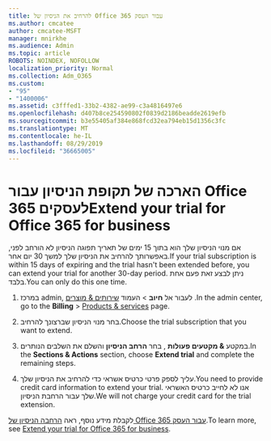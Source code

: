 ```yaml
---
title: להרחיב את הניסיון של Office 365 עבור העסק
ms.author: cmcatee
author: cmcatee-MSFT
manager: mnirkhe
ms.audience: Admin
ms.topic: article
ROBOTS: NOINDEX, NOFOLLOW
localization_priority: Normal
ms.collection: Adm_O365
ms.custom:
- "95"
- "1400006"
ms.assetid: c3fffed1-33b2-4382-ae99-c3a4816497e6
ms.openlocfilehash: d407b8ce254590802f0839d2186beadde2619efb
ms.sourcegitcommit: b3e55405af384e868fcd32ea794eb15d1356c3fc
ms.translationtype: MT
ms.contentlocale: he-IL
ms.lasthandoff: 08/29/2019
ms.locfileid: "36665005"
---
```

# <a name="extend-your-trial-for-office-365-for-business"></a><span data-ttu-id="d257b-102">הארכה של תקופת הניסיון עבור Office 365 לעסקים</span><span class="sxs-lookup"><span data-stu-id="d257b-102">Extend your trial for Office 365 for business</span></span>

<span data-ttu-id="d257b-103">אם מנוי הניסיון שלך הוא בתוך 15 ימים של תאריך תפוגה הניסיון לא הורחב לפני, באפשרותך להרחיב את הניסיון שלך למשך 30 יום אחר.</span><span class="sxs-lookup"><span data-stu-id="d257b-103">If your trial subscription is within 15 days of expiring and the trial hasn't been extended before, you can extend your trial for another 30-day period.</span></span> <span data-ttu-id="d257b-104">ניתן לבצע זאת פעם אחת בלבד.</span><span class="sxs-lookup"><span data-stu-id="d257b-104">You can only do this one time.</span></span>
  
1. <span data-ttu-id="d257b-105">במרכז admin, לעבור אל **חיוב** \> העמוד [שירותים & מוצרים](https://go.microsoft.com/fwlink/p/?linkid=842054) .</span><span class="sxs-lookup"><span data-stu-id="d257b-105">In the admin center, go to the **Billing** \> [Products & services](https://go.microsoft.com/fwlink/p/?linkid=842054) page.</span></span>

2. <span data-ttu-id="d257b-106">בחר מנוי הניסיון שברצונך להרחיב.</span><span class="sxs-lookup"><span data-stu-id="d257b-106">Choose the trial subscription that you want to extend.</span></span>

3. <span data-ttu-id="d257b-107">במקטע **& מקטעים פעולות** , בחר **הרחב הניסיון** והשלם את השלבים הנותרים.</span><span class="sxs-lookup"><span data-stu-id="d257b-107">In the **Sections & Actions** section, choose **Extend trial** and complete the remaining steps.</span></span>

4. <span data-ttu-id="d257b-108">עליך לספק פרטי כרטיס אשראי כדי להרחיב את הניסיון שלך.</span><span class="sxs-lookup"><span data-stu-id="d257b-108">You need to provide credit card information to extend your trial.</span></span> <span data-ttu-id="d257b-109">אנו לא לחייב כרטיס האשראי שלך עבור הרחבת הניסיון.</span><span class="sxs-lookup"><span data-stu-id="d257b-109">We will not charge your credit card for the trial extension.</span></span>

<span data-ttu-id="d257b-110">לקבלת מידע נוסף, ראה [הרחבה הניסיון של Office 365 עבור העסק](https://docs.microsoft.com/office365/admin/subscriptions-and-billing/extend-your-trial).</span><span class="sxs-lookup"><span data-stu-id="d257b-110">To learn more, see [Extend your trial for Office 365 for business](https://docs.microsoft.com/office365/admin/subscriptions-and-billing/extend-your-trial).</span></span>